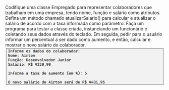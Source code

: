 Codifique uma classe Empregado para representar colaboradores que trabalham em uma empresa, tendo nome, função e salário como atributos. Defina um método chamado atualizarSalario() para calcular e atualizar o salário de acordo com a taxa informada como parâmetro.
Faça um programa para testar a classe criada, instanciando um funcionário e coletando seus dados através do teclado. Em seguida, pedir para o usuário informar um percentual a ser dado como aumento, e então, calcular e mostrar o novo salário do colaborador.
![img.png](img.png)